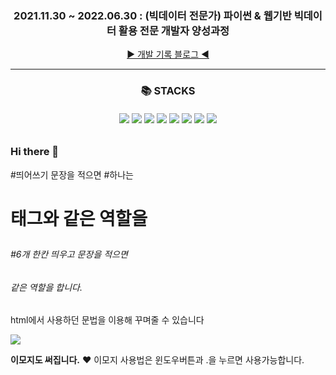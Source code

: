 <div align=center><h3> 2021.11.30 ~ 2022.06.30 : (빅데이터 전문가) 파이썬 & 웹기반 빅데이터 활용 전문 개발자 양성과정 </h3></div>
<div align=center><a href="https://blog.naver.com/godownthestreet">▶ 개발 기록 블로그 ◀</a></div>


<hr/>
<div align=center><h3>📚 STACKS</h3></div>

<h6>
  <div align=center> 
    <img src="https://img.shields.io/badge/java-007396?style=for-the-badge&logo=java&logoColor=white">
    <img src="https://img.shields.io/badge/spring-6DB33F?style=for-the-badge&logo=spring&logoColor=white">
    <img src="https://img.shields.io/badge/html5-E34F26?style=for-the-badge&logo=html5&logoColor=white">
    <img src="https://img.shields.io/badge/css-1572B6?style=for-the-badge&logo=css3&logoColor=white">
    <img src="https://img.shields.io/badge/javascript-F7DF1E?style=for-the-badge&logo=javascript&logoColor=black">
    <img src="https://img.shields.io/badge/jquery-0769AD?style=for-the-badge&logo=jquery&logoColor=white">
    <img src="https://img.shields.io/badge/oracle-F80000?style=for-the-badge&logo=oracle&logoColor=white">
    <img src="https://img.shields.io/badge/mysql-4479A1?style=for-the-badge&logo=mysql&logoColor=white">
    
  </div>
</h6>






<!--
**iwalkbyfaith/iwalkbyfaith** is a ✨ _special_ ✨ repository because its `README.md` (this file) appears on your GitHub profile.

Here are some ideas to get you started:

- 🔭 I’m currently working on ...
- 🌱 I’m currently learning ...
- 👯 I’m looking to collaborate on ...
- 🤔 I’m looking for help with ...
- 💬 Ask me about ...
- 📫 How to reach me: ...
- 😄 Pronouns: ...
- ⚡ Fun fact: ...
-->









### Hi there 👋
#띄어쓰기 문장을 적으면 #하나는 <h1>태그와 같은 역할을 
 ###### #6개 한칸 띄우고 문장을 적으면 <h6>같은 역할을 합니다.
  
  <p>
     html에서 사용하던 문법을 이용해 꾸며줄 수 있습니다
  </p>
 
 <img src="/img/중덕.jpg">

  <b>이모지도 써집니다.</b>
    ❤
 이모지 사용법은 윈도우버튼과 .을 누르면 사용가능합니다.
<!--
**kindrichmuhwan/kindrichmuhwan** is a ✨ _special_ ✨ repository because its `README.md` (this file) appears on your GitHub profile.

Here are some ideas to get you started:



- 🔭 I’m currently working on ...
- 🌱 I’m currently learning ...
- 👯 I’m looking to collaborate on ...
- 🤔 I’m looking for help with ...
- 💬 Ask me about ...
- 📫 How to reach me: ...
- 😄 Pronouns: ...
- ⚡ Fun fact: ...
-->

